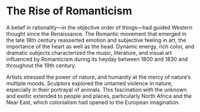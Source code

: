 # The Rise of Romanticism

A belief in rationality—in the objective order of things—had guided Western thought since the Renaissance. The Romantic movement that emerged in the late 18th century reasserted emotion and subjective feeling in art, the importance of the heart as well as the head. Dynamic energy, rich color, and dramatic subjects characterized the music, literature, and visual art influenced by Romanticism during its heyday between 1800 and 1830 and throughout the 19th century.

Artists stressed the power of nature, and humanity at the mercy of nature’s multiple moods. Sculptors explored the untamed violence in nature, especially in their portrayal of animals. This fascination with the unknown and exotic extended to people and places, particularly North Africa and the Near East, which colonialism had opened to the European imagination.

